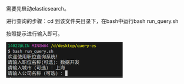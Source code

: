 需要先启动elasticsearch。

进行查询的步骤：cd 到该文件夹目录下，在bash中运行bash run_query.sh

按照提示进行输入即可。

<img src="README.assets/image-20250303195731424.png" alt="image-20250303195731424" style="zoom:50%;" />